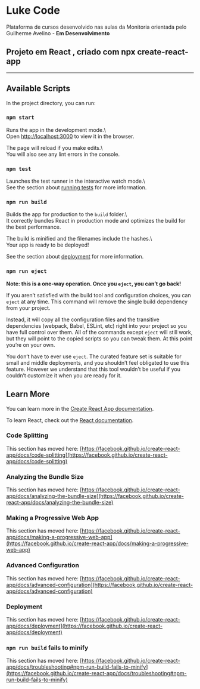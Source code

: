 <h1>Luke Code</h1>

<p>Plataforma de cursos desenvolvido nas aulas da Monitoria orientada pelo Guilherme Avelino - <b>Em Desenvolvimento</b></p>

<h2>Projeto em React , criado com npx create-react-app</h2>

---

## Available Scripts	

In the project directory, you can run:	

### `npm start`	

Runs the app in the development mode.\	
Open [http://localhost:3000](http://localhost:3000) to view it in the browser.	

The page will reload if you make edits.\	
You will also see any lint errors in the console.	

### `npm test`	

Launches the test runner in the interactive watch mode.\	
See the section about [running tests](https://facebook.github.io/create-react-app/docs/running-tests) for more information.	

### `npm run build`	

Builds the app for production to the `build` folder.\	
It correctly bundles React in production mode and optimizes the build for the best performance.	

The build is minified and the filenames include the hashes.\	
Your app is ready to be deployed!	

See the section about [deployment](https://facebook.github.io/create-react-app/docs/deployment) for more information.	

### `npm run eject`	

**Note: this is a one-way operation. Once you `eject`, you can’t go back!**	

If you aren’t satisfied with the build tool and configuration choices, you can `eject` at any time. This command will remove the single build dependency from your project.	

Instead, it will copy all the configuration files and the transitive dependencies (webpack, Babel, ESLint, etc) right into your project so you have full control over them. All of the commands except `eject` will still work, but they will point to the copied scripts so you can tweak them. At this point you’re on your own.	

You don’t have to ever use `eject`. The curated feature set is suitable for small and middle deployments, and you shouldn’t feel obligated to use this feature. However we understand that this tool wouldn’t be useful if you couldn’t customize it when you are ready for it.	

## Learn More	

You can learn more in the [Create React App documentation](https://facebook.github.io/create-react-app/docs/getting-started).	

To learn React, check out the [React documentation](https://reactjs.org/).	

### Code Splitting	

This section has moved here: [https://facebook.github.io/create-react-app/docs/code-splitting](https://facebook.github.io/create-react-app/docs/code-splitting)	

### Analyzing the Bundle Size	

This section has moved here: [https://facebook.github.io/create-react-app/docs/analyzing-the-bundle-size](https://facebook.github.io/create-react-app/docs/analyzing-the-bundle-size)	

### Making a Progressive Web App	

This section has moved here: [https://facebook.github.io/create-react-app/docs/making-a-progressive-web-app](https://facebook.github.io/create-react-app/docs/making-a-progressive-web-app)	

### Advanced Configuration	

This section has moved here: [https://facebook.github.io/create-react-app/docs/advanced-configuration](https://facebook.github.io/create-react-app/docs/advanced-configuration)	

### Deployment	

This section has moved here: [https://facebook.github.io/create-react-app/docs/deployment](https://facebook.github.io/create-react-app/docs/deployment)	

### `npm run build` fails to minify	

This section has moved here: [https://facebook.github.io/create-react-app/docs/troubleshooting#npm-run-build-fails-to-minify](https://facebook.github.io/create-react-app/docs/troubleshooting#npm-run-build-fails-to-minify)
